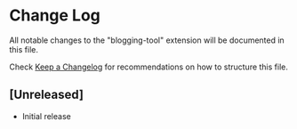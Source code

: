 # Change Log

All notable changes to the "blogging-tool" extension will be documented in this file.

Check [Keep a Changelog](http://keepachangelog.com/) for recommendations on how to structure this file.

## [Unreleased]

- Initial release